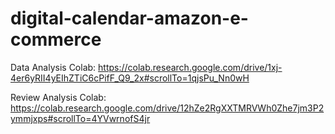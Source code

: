 # digital-calendar-amazon-e-commerce

Data Analysis Colab:
https://colab.research.google.com/drive/1xj-4er6yRII4yEIhZTiC6cPifF_Q9_2x#scrollTo=1qjsPu_Nn0wH

Review Analysis Colab:
https://colab.research.google.com/drive/12hZe2RgXXTMRVWh0Zhe7jm3P2ymmjxps#scrollTo=4YVwrnofS4jr
